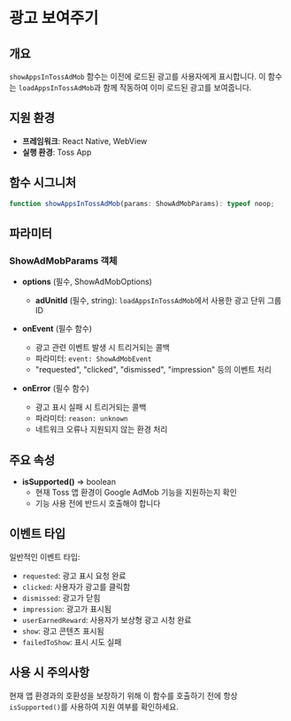 # 광고 보여주기

## 개요

`showAppsInTossAdMob` 함수는 이전에 로드된 광고를 사용자에게 표시합니다. 이 함수는 `loadAppsInTossAdMob`과 함께 작동하여 이미 로드된 광고를 보여줍니다.

## 지원 환경

- **프레임워크**: React Native, WebView
- **실행 환경**: Toss App

## 함수 시그니처

```typescript
function showAppsInTossAdMob(params: ShowAdMobParams): typeof noop;
```

## 파라미터

### ShowAdMobParams 객체

- **options** (필수, ShowAdMobOptions)
  - **adUnitId** (필수, string): `loadAppsInTossAdMob`에서 사용한 광고 단위 그룹 ID

- **onEvent** (필수 함수)
  - 광고 관련 이벤트 발생 시 트리거되는 콜백
  - 파라미터: `event: ShowAdMobEvent`
  - "requested", "clicked", "dismissed", "impression" 등의 이벤트 처리

- **onError** (필수 함수)
  - 광고 표시 실패 시 트리거되는 콜백
  - 파라미터: `reason: unknown`
  - 네트워크 오류나 지원되지 않는 환경 처리

## 주요 속성

- **isSupported()** ⇒ boolean
  - 현재 Toss 앱 환경이 Google AdMob 기능을 지원하는지 확인
  - 기능 사용 전에 반드시 호출해야 합니다

## 이벤트 타입

일반적인 이벤트 타입:
- `requested`: 광고 표시 요청 완료
- `clicked`: 사용자가 광고를 클릭함
- `dismissed`: 광고가 닫힘
- `impression`: 광고가 표시됨
- `userEarnedReward`: 사용자가 보상형 광고 시청 완료
- `show`: 광고 콘텐츠 표시됨
- `failedToShow`: 표시 시도 실패

## 사용 시 주의사항

현재 앱 환경과의 호환성을 보장하기 위해 이 함수를 호출하기 전에 항상 `isSupported()`를 사용하여 지원 여부를 확인하세요.
